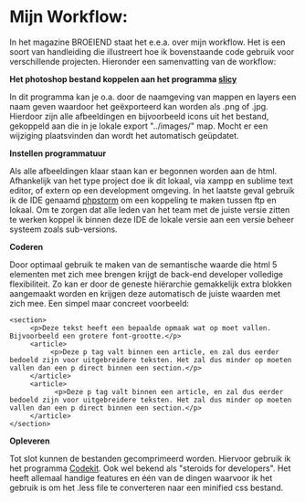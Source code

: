 Mijn Workflow:
========


In het magazine BROEIEND staat het e.e.a. over mijn workflow. Het is een soort van handleiding die illustreert hoe ik bovenstaande code gebruik voor verschillende projecten. Hieronder een samenvatting van de workflow:


<strong>Het photoshop bestand koppelen aan het programma <a href="http://macrabbit.com/slicy/" title="Slicy">slicy</a></strong>

In dit programma kan je o.a. door de naamgeving van mappen en layers een naam geven waardoor het geëxporteerd kan worden als .png of .jpg. Hierdoor zijn alle afbeeldingen en bijvoorbeeld icons uit het bestand, gekoppeld aan die in je lokale export "../images/" map. Mocht er een wijziging plaatsvinden dan wordt het automatisch geüpdatet. 
 
<strong>Instellen programmatuur</strong>

Als alle afbeeldingen klaar staan kan er begonnen worden aan de html. Afhankelijk van het type project doe ik dit lokaal, via xampp en sublime text editor, of extern op een development omgeving. In het laatste geval gebruik ik de IDE genaamd <a href="http://www.jetbrains.com/phpstorm/" title="Php storm">phpstorm</a> om een koppeling te maken tussen ftp en lokaal. Om te zorgen dat alle leden van het team met de juiste versie zitten te werken koppel ik binnen deze IDE de lokale versie aan een versie beheer systeem zoals sub-versions. 

<strong>Coderen</strong>

Door optimaal gebruik te maken van de semantische waarde die html 5 elementen met zich mee brengen krijgt de back-end developer volledige flexibiliteit. Zo kan er door de geneste hiërarchie gemakkelijk extra blokken aangemaakt worden en krijgen deze automatisch de juiste waarden met zich mee. Een simpel maar concreet voorbeeld:

```
<section>
     <p>Deze tekst heeft een bepaalde opmaak wat op moet vallen. Bijvoorbeeld een grotere font-grootte.</p>
     <article>
          <p>Deze p tag valt binnen een article, en zal dus eerder bedoeld zijn voor uitgebreidere teksten. Het zal dus minder op moeten vallen dan een p direct binnen een section.</p>
     </article>
     <article>
           <p>Deze p tag valt binnen een article, en zal dus eerder bedoeld zijn voor uitgebreidere teksten. Het zal dus minder op moeten vallen dan een p direct binnen een section.</p>     
     </article>
</section>
```

<strong>Opleveren</strong>

Tot slot kunnen de bestanden gecomprimeerd worden. Hiervoor gebruik ik het programma <a href="http://incident57.com/codekit/" title="Codekit">Codekit</a>. Ook wel bekend als "steroids for developers". Het heeft allemaal handige features en één van de dingen waarvoor ik het gebruik is om het .less file te converteren naar een minified css bestand. 

